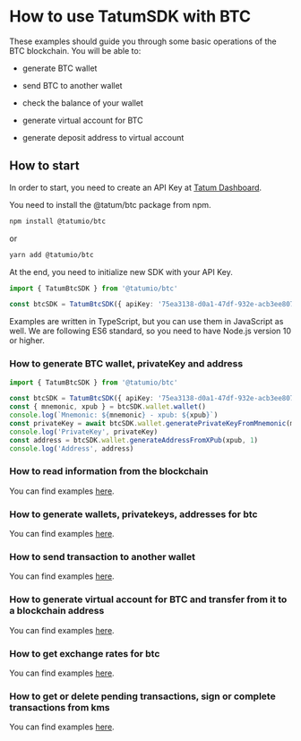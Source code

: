 # How to use TatumSDK with BTC

These examples should guide you through some basic operations of the BTC blockchain. You will be able to:

- generate BTC wallet
- send BTC to another wallet
- check the balance of your wallet

- generate virtual account for BTC
- generate deposit address to virtual account

## How to start

In order to start, you need to create an API Key at [Tatum Dashboard](https://dashboard.tatum.io).

You need to install the @tatum/btc package from npm.

```bash
npm install @tatumio/btc
```

or

```bash
yarn add @tatumio/btc
```

At the end, you need to initialize new SDK with your API Key.

```typescript
import { TatumBtcSDK } from '@tatumio/btc'

const btcSDK = TatumBtcSDK({ apiKey: '75ea3138-d0a1-47df-932e-acb3ee807dab' })
```

Examples are written in TypeScript, but you can use them in JavaScript as well. We are following ES6 standard, so you
need to have Node.js version 10 or higher.

### How to generate BTC wallet, privateKey and address

```typescript
import { TatumBtcSDK } from '@tatumio/btc'

const btcSDK = TatumBtcSDK({ apiKey: '75ea3138-d0a1-47df-932e-acb3ee807dab' })
const { mnemonic, xpub } = btcSDK.wallet.wallet()
console.log(`Mnemonic: ${mnemonic} - xpub: ${xpub}`)
const privateKey = await btcSDK.wallet.generatePrivateKeyFromMnemonic(mnemonic, 0)
console.log('PrivateKey', privateKey)
const address = btcSDK.wallet.generateAddressFromXPub(xpub, 1)
console.log('Address', address)
```

### How to read information from the blockchain

You can find examples [here](./src/app/btc.blockchain.example.ts).

### How to generate wallets, privatekeys, addresses for btc

You can find examples [here](./src/app/btc.wallet.example.ts).

### How to send transaction to another wallet

You can find examples [here](./src/app/btc.tx.example.ts).

### How to generate virtual account for BTC and transfer from it to a blockchain address

You can find examples [here](./src/app/btc.virtualAccount.example.ts).

### How to get exchange rates for btc

You can find examples [here](./src/app/btc.root.example.ts).

### How to get or delete pending transactions, sign or complete transactions from kms

You can find examples [here](./src/app/btc.kms.example.ts).
